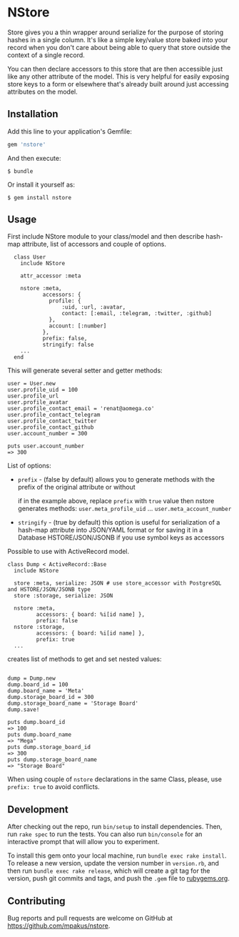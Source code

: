 # NStore

Store gives you a thin wrapper around serialize for the purpose of storing hashes in a single column. It's like a simple key/value store baked into your record when you don't care about being able to query that store outside the context of a single record.

You can then declare accessors to this store that are then accessible just like any other attribute of the model. This is very helpful for easily exposing store keys to a form or elsewhere that's already built around just accessing attributes on the model.

## Installation

Add this line to your application's Gemfile:

```ruby
gem 'nstore'
```

And then execute:

    $ bundle

Or install it yourself as:

    $ gem install nstore

## Usage

First include NStore module to your class/model and then describe hash-map attribute, list of accessors and couple of options.

```
  class User
    include NStore
    
    attr_accessor :meta
    
    nstore :meta, 
           accessors: {
             profile: {
                 :uid, :url, :avatar,
                 contact: [:email, :telegram, :twitter, :github] 
             },
             account: [:number]        
           },
           prefix: false,
           stringify: false
    ...                
  end
```  

This will generate several setter and getter methods:

```
user = User.new
user.profile_uid = 100
user.profile_url
user.profile_avatar
user.profile_contact_email = 'renat@aomega.co'
user.profile_contact_telegram
user.profile_contact_twitter
user.profile_contact_github
user.account_number = 300

puts user.account_number
=> 300
```

List of options:

- `prefix` - (false by default) allows you to generate methods with the prefix of the original attribute or without
  
  if in the example above, replace `prefix` with `true` value then nstore generates methods:
  `user.meta_profile_uid` ... `user.meta_account_number`
  
- `stringify` - (true by default) this option is useful for serialization of a hash-map attribute into JSON/YAML format or for saving it in 
  a Database HSTORE/JSON/JSONB if you use symbol keys as accessors
  
Possible to use with ActiveRecord model.

```
class Dump < ActiveRecord::Base
  include NStore

  store :meta, serialize: JSON # use store_accessor with PostgreSQL and HSTORE/JSON/JSONB type
  store :storage, serialize: JSON

  nstore :meta,
         accessors: { board: %i[id name] },
         prefix: false
  nstore :storage,
         accessors: { board: %i[id name] },
         prefix: true
  ...
```

creates list of methods to get and set nested values:
```

dump = Dump.new
dump.board_id = 100
dump.board_name = 'Meta'
dump.storage_board_id = 300
dump.storage_board_name = 'Storage Board'
dump.save!

puts dump.board_id
=> 100
puts dump.board_name
=> "Mega"
puts dump.storage_board_id
=> 300
puts dump.storage_board_name
=> "Storage Board"
```

When using couple of `nstore` declarations in the same Class, please, use `prefix: true` to avoid conflicts.

## Development

After checking out the repo, run `bin/setup` to install dependencies. Then, run `rake spec` to run the tests. You can also run `bin/console` for an interactive prompt that will allow you to experiment.

To install this gem onto your local machine, run `bundle exec rake install`. To release a new version, update the version number in `version.rb`, and then run `bundle exec rake release`, which will create a git tag for the version, push git commits and tags, and push the `.gem` file to [rubygems.org](https://rubygems.org).

## Contributing

Bug reports and pull requests are welcome on GitHub at https://github.com/mpakus/nstore.
